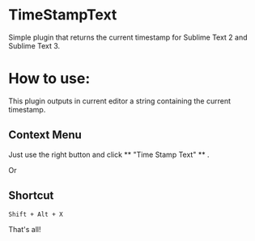# TimeStampText
Simple plugin that returns the current timestamp for Sublime Text 2 and Sublime Text 3.

# How to use:
This plugin outputs in current editor a string containing the current timestamp.

## Context Menu
Just use the right button and click ** "Time Stamp Text" ** .

Or

## Shortcut
```
Shift + Alt + X
```

That's all!